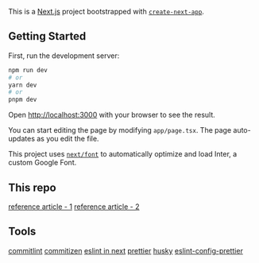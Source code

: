 This is a [Next.js](https://nextjs.org/) project bootstrapped with [`create-next-app`](https://github.com/vercel/next.js/tree/canary/packages/create-next-app).

## Getting Started

First, run the development server:

```bash
npm run dev
# or
yarn dev
# or
pnpm dev
```

Open [http://localhost:3000](http://localhost:3000) with your browser to see the result.

You can start editing the page by modifying `app/page.tsx`. The page auto-updates as you edit the file.

This project uses [`next/font`](https://nextjs.org/docs/basic-features/font-optimization) to automatically optimize and load Inter, a custom Google Font.

## This repo

[reference article - 1](https://victorbruce82.medium.com/setting-up-eslint-prettier-and-husky-in-your-nextjs-project-b468fb56331)
[reference article - 2](https://blog.jarrodwatts.com/nextjs-eslint-prettier-husky)

## Tools

[commitlint](https://github.com/conventional-changelog/commitlint)
[commitizen](https://github.com/commitizen/cz-cli#making-your-repo-commitizen-friendly)
[eslint in next](https://nextjs.org/docs/app/building-your-application/configuring/eslint#lint-staged)
[prettier](https://prettier.io/docs/en/precommit.html)
[husky](https://typicode.github.io/husky/getting-started.html)
[eslint-config-prettier](https://github.com/prettier/eslint-config-prettier#installation)
